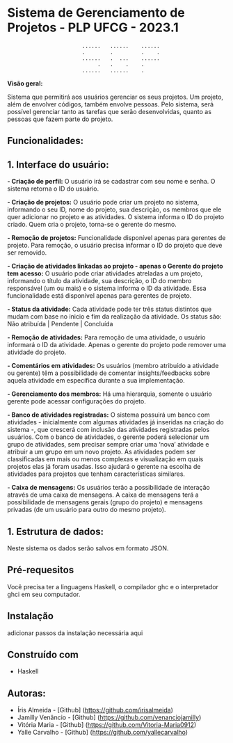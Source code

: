 # Sistema de Gerenciamento de Projetos - PLP UFCG - 2023.1

                            ......   ......    ......   
                            .        .         .    .
                            ......   .  ...    ......        
                                 .   .    .    .
                            ......   ......    .
**Visão geral:**

Sistema que permitirá aos usuários gerenciar os seus projetos. Um projeto, além de envolver códigos, também envolve pessoas. Pelo sistema, será possível gerenciar tanto as tarefas que serão desenvolvidas, quanto as pessoas que fazem parte do projeto.



## Funcionalidades:

## 1. Interface do usuário:
  **- Criação de perfil:**
  O usuário irá se cadastrar com seu nome e senha. O sistema retorna o ID do usuário.
   
  **- Criação de projetos:**
   O usuário pode criar um projeto no sistema, informando o seu ID, nome do projeto, sua descrição, os membros que ele quer adicionar no projeto e as atividades. O sistema informa o ID do projeto criado.
   Quem cria o projeto, torna-se o gerente do mesmo.
       
  **- Remoção de projetos:**
    Funcionalidade disponível apenas para gerentes de projeto. Para remoção, o usuário precisa informar o ID do projeto que deve ser removido.
  
  **- Criação de atividades linkadas ao projeto - apenas o Gerente do projeto tem acesso:**
     O usuário pode criar atividades atreladas a um projeto, informando o título da atividade, sua descrição, o ID do membro responsável (um ou mais) e o sistema informa o ID da atividade.
     Essa funcionalidade está disponível apenas para gerentes de projeto.
  
  **- Status da atividade:**
    Cada atividade pode ter três status distintos que mudam com base no inicio e fim da realização da atividade.
    Os status são: Não atribuída | Pendente | Concluída
    
  **- Remoção de atividades:**
    Para remoção de uma atividade, o usuário informará o ID da atividade. 
    Apenas o gerente do projeto pode remover uma atividade do projeto.
  
  **- Comentários em atividades:**
    Os usuários (membro atribuído a atividade ou gerente) têm a possibilidade de comentar insights/feedbacks sobre aquela atividade em específica durante a sua implementação.
  
  **- Gerenciamento dos membros:**
    Há uma hierarquia, somente o usuário gerente pode acessar configurações do projeto.
  
  **- Banco de atividades registradas:** 
    O sistema possuirá um banco com atividades - inicialmente com algumas atividades já inseridas na criação do sistema -, que crescerá com inclusão das atividades registradas pelos usuários.
    Com o banco de atividades, o gerente poderá selecionar um grupo de atividades, sem precisar sempre criar uma ‘nova’ atividade e atribuir a um grupo em um novo projeto. 
    As atividades podem ser classificadas em mais ou menos complexas e visualização em quais projetos elas já foram usadas. Isso ajudará o gerente na escolha de atividades para projetos que tenham características similares.
  
  **- Caixa de mensagens:**
    Os usuários terão a possibilidade de interação através de uma caixa de mensagens. A caixa de mensagens terá a possibilidade de mensagens gerais (grupo do projeto) e mensagens privadas (de um usuário para outro do mesmo projeto). 

## 1. Estrutura de dados:
  Neste sistema os dados serão salvos em formato JSON.
   

 ## Pré-requesitos
 Você precisa ter a linguagens Haskell, o compilador ghc e o interpretador ghci em seu computador.

 ## Instalação
 adicionar passos da instalação necessária aqui

 ## Construído com
 - Haskell


 ## Autoras:
   - Íris Almeida - [Github] (https://github.com/irisalmeida)
   - Jamilly Venâncio - [Github] (https://github.com/venanciojamilly)
   - Vitória Maria - [Github] (https://github.com/Vitoria-Maria0912)
  -  Yalle Carvalho - [Github] (https://github.com/yallecarvalho)




